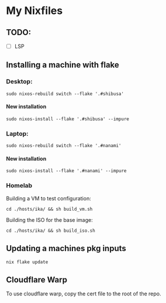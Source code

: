 # My Nixfiles

## TODO:
- [ ] LSP

## Installing a machine with flake

### Desktop:

`sudo nixos-rebuild switch --flake '.#shibusa'`

#### New installation

`sudo nixos-install --flake '.#shibusa' --impure`

### Laptop:

`sudo nixos-rebuild switch --flake '.#nanami'`

#### New installation

`sudo nixos-install --flake '.#nanami' --impure`

### Homelab

Building a VM to test configuration:

`cd ./hosts/ika/ && sh build_vm.sh`

Building the ISO for the base image:

`cd ./hosts/ika/ && sh build_iso.sh`

## Updating a machines pkg inputs

`nix flake update`

## Cloudflare Warp

To use cloudflare warp, copy the cert file to the root of the repo.

